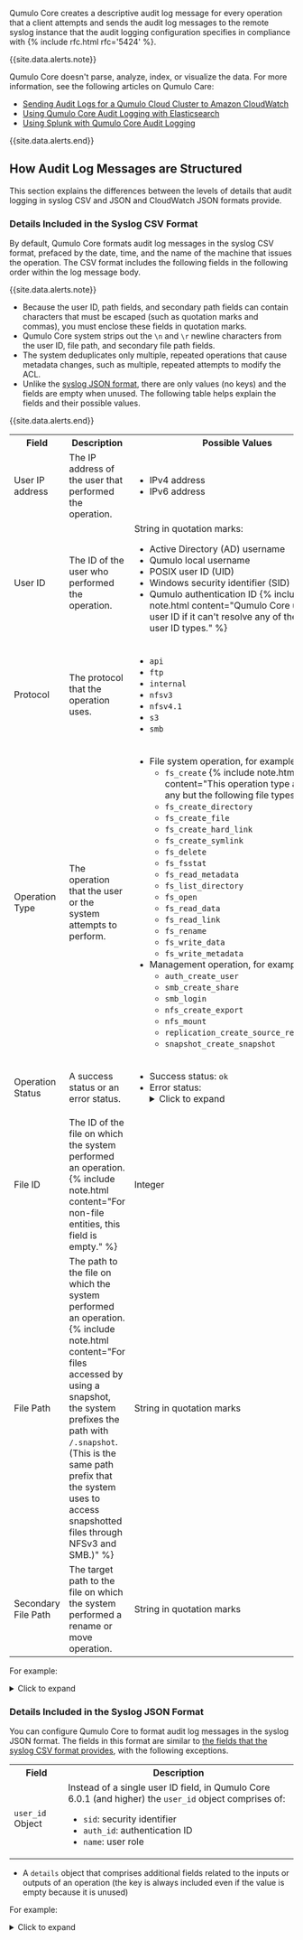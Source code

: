 Qumulo Core creates a descriptive audit log message for every operation that a client attempts and sends the audit log messages to the remote syslog instance that the audit logging configuration specifies in compliance with {% include rfc.html rfc='5424' %}.

{{site.data.alerts.note}}
<p>Qumulo Core doesn't parse, analyze, index, or visualize the data. For more information, see the following articles on Qumulo Care:</p>
<ul>
  <li><a target="_blank" href="https://care.qumulo.com/s/article/Sending-Audit-Logs-for-a-Qumulo-Cloud-Cluster-to-CloudWatch">Sending Audit Logs for a Qumulo Cloud Cluster to Amazon CloudWatch</a></li>
  <li><a target="_blank" href="https://care.qumulo.com/s/article/Qumulo-Core-Audit-Logging-with-Elasticsearch">Using Qumulo Core Audit Logging with Elasticsearch</a></li>
  <li><a target="_blank" href="https://care.qumulo.com/s/article/Using-Splunk-with-Qumulo-Core-Audit-Logging">Using Splunk with Qumulo Core Audit Logging</a></li>
</ul>
{{site.data.alerts.end}}

## How Audit Log Messages are Structured
This section explains the differences between the levels of details that audit logging in syslog CSV and JSON and CloudWatch JSON formats provide.

<a id="details-in-syslog-csv-format"></a>
### Details Included in the Syslog CSV Format
By default, Qumulo Core formats audit log messages in the syslog CSV format, prefaced by the date, time, and the name of the machine that issues the operation. The CSV format includes the following fields in the following order within the log message body.

{{site.data.alerts.note}}
<ul>
  <li>Because the user ID, path fields, and secondary path fields can contain characters that must be escaped (such as quotation marks and commas), you must enclose these fields in quotation marks.</li>
  <li>Qumulo Core system strips out the <code>\n</code> and <code>\r</code> newline characters from the user ID, file path, and secondary file path fields.</li>
  <li>The system deduplicates only multiple, repeated operations that cause metadata changes, such as multiple, repeated attempts to modify the ACL.</li>
  <li>Unlike the <a href="#details-in-syslog-json-format">syslog JSON format</a>, there are only values (no keys) and the fields are empty when unused. The following table helps explain the fields and their possible values.</li> 
</ul>
{{site.data.alerts.end}}

<table>
  <tr>
    <th>Field</th>
    <th>Description</th>
    <th>Possible Values</th>
  </tr> 
  <tr>
    <td>User IP address</td>
    <td>The IP address of the user that performed the operation.</td>
    <td>
      <ul>
        <li>IPv4 address</li>
        <li>IPv6 address</li>
      </ul>
    </td>
  </tr>
  <tr>
    <td>User ID</td>
    <td>The ID of the user who performed the operation.</td>
    <td>
      String in quotation marks:
      <ul>
        <li>Active Directory (AD) username</li>
        <li>Qumulo local username</li>
        <li>POSIX user ID (UID)</li>
        <li>Windows security identifier (SID)</li>
        <li>
          Qumulo authentication ID
          {% include note.html content="Qumulo Core uses this user ID if it can't resolve any of the other user ID types." %}
        </li>
      </ul>
    </td>
  </tr>
  <tr>
    <td>Protocol</td>
    <td>The protocol that the operation uses.</td>
    <td>
      <ul>
        <li><code>api</code></li>
        <li><code>ftp</code></li>
        <li><code>internal</code></li>
        <li><code>nfsv3</code></li>
        <li><code>nfsv4.1</code></li>
        <li><code>s3</code></li>        
        <li><code>smb</code></li>
      </ul>
    </td>
  </tr>
  <tr>
    <td>Operation Type</td>
    <td>The operation that the user or the system attempts to perform.</td>
    <td>
      <ul>
        <li>
          File system operation, for example:
          <ul>
            <li>
              <code>fs_create</code>
              {% include note.html content="This operation type applies to any but the following file types." %}
            </li>
            <li><code>fs_create_directory</code></li>
            <li><code>fs_create_file</code></li>
            <li><code>fs_create_hard_link</code></li>
            <li><code>fs_create_symlink</code></li>
            <li><code>fs_delete</code></li>
            <li><code>fs_fsstat</code></li>
            <li><code>fs_read_metadata</code></li>
            <li><code>fs_list_directory</code></li>
            <li><code>fs_open</code></li>
            <li><code>fs_read_data</code></li>
            <li><code>fs_read_link</code></li>
            <li><code>fs_rename</code></li>
            <li><code>fs_write_data</code></li>
            <li><code>fs_write_metadata</code></li>
          </ul>
        </li>
        <li>
          Management operation, for example:
          <ul>
            <li><code>auth_create_user</code></li>
            <li><code>smb_create_share</code></li>
            <li><code>smb_login</code></li>
            <li><code>nfs_create_export</code></li>
            <li><code>nfs_mount</code></li>
            <li><code>replication_create_source_relationship</code></li>       
            <li><code>snapshot_create_snapshot</code></li>
          </ul>
        </li>
      </ul>
    </td>
  </tr>
  <tr>
    <td>Operation Status</td>
    <td>A success status or an error status.</td>
    <td>
      <ul>
        <li>Success status: <code>ok</code></li>
        <li>
          Error status:
          <details>
            <summary>Click to expand</summary>
            <ul>
              <li><code>cred_error</code></li>
              <li><code>cred_identity_not_supported_error</code></li>
              <li><code>cred_invalid_local_user_error</code></li>
              <li><code>cred_invalid_sid_error</code></li>
              <li><code>cred_remote_resource_unavailable_error</code></li>
              <li><code>fs_access_denied_error</code></li>
              <li><code>fs_access_error</code></li>
              <li><code>fs_access_perm_not_owner_error</code></li>
              <li><code>fs_already_read_only_error</code></li>
              <li><code>fs_default_stream_of_directory_error</code></li>
              <li><code>fs_directory_cycle_error</code></li>
              <li><code>fs_directory_error</code></li>
              <li><code>fs_directory_hash_exhaustion_error</code></li>
              <li><code>fs_directory_is_symlink_error</code></li>
              <li><code>fs_directory_not_empty_error</code></li>
              <li><code>fs_encountered_portal_error</code></li>
              <li><code>fs_entry_exists_error</code></li>
              <li><code>fs_entry_hardlink_ambiguity_error</code></li>
              <li><code>fs_entry_not_in_subtree_error</code></li>
              <li><code>fs_exceeded_maximum_stream_count_error</code></li>
              <li><code>fs_file_dirent_id_stale_error</code></li>
              <li><code>fs_file_is_named_stream_error</code></li>
              <li><code>fs_file_is_symlink_error</code></li>
              <li><code>fs_file_not_covered_by_snapshot_error</code></li>
              <li><code>fs_file_not_empty_error</code></li>
              <li><code>fs_file_path_invalid_error</code></li>
              <li><code>fs_file_size_error</code></li>
              <li><code>fs_file_too_many_links_error</code></li>
              <li><code>fs_invalid_acl_error</code></li>
              <li><code>fs_invalid_attrs_error</code></li>
              <li><code>fs_invalid_file_type_error</code></li>
              <li><code>fs_invalid_name_error</code></li>
              <li><code>fs_invalid_offset_error</code></li>
              <li><code>fs_invalid_size_error</code></li>
              <li><code>fs_name_size_error</code></li>
              <li><code>fs_no_such_entry_error</code></li>
              <li><code>fs_no_such_file_version_error</code></li>
              <li><code>fs_no_such_inode_error</code></li>
              <li><code>fs_no_such_path_error</code></li>
              <li><code>fs_not_a_directory_error</code></li>
              <li><code>fs_not_a_file_error</code></li>
              <li><code>fs_not_a_symlink_error</code></li>
              <li><code>fs_opened_file_stale_error</code></li>
              <li><code>fs_path_size_error</code></li>
              <li><code>fs_permissions_mode_operation_unsupported_error</code></li>
              <li><code>fs_portal_create_orphanage_error</code></li>
              <li><code>fs_portal_disconnected_error</code></li>
              <li><code>fs_portal_ended_error</code></li>
              <li><code>fs_portal_error</code></li>
              <li><code>fs_portal_eviction_error</code></li>
              <li><code>fs_portal_inconsistent_data_error</code></li>
              <li><code>fs_portal_incorrect_state_error</code></li>
              <li><code>fs_portal_invalid_lease_break_range_error</code></li>
              <li><code>fs_portal_not_covered_by_snapshot_error</code></li>
              <li><code>fs_portal_not_found_error</code></li>
              <li><code>fs_portal_out_of_order_lease_break_error</code></li>
              <li><code>fs_quota_limit_already_set_error</code></li>
              <li><code>fs_quota_limit_does_not_exist_error</code></li>
              <li><code>fs_quota_no_space_error</code></li>
              <li><code>fs_read_only_error</code></li>
              <li><code>fs_revision_mismatch_error</code></li>
              <li><code>fs_s3_versioning_full_error</code></li>
              <li><code>fs_same_inode_error</code></li>
              <li><code>fs_sharing_violation_error</code></li>
              <li><code>fs_smb_share_root_deleted_error</code></li>
              <li><code>fs_stream_is_default_error</code></li>
              <li><code>fs_symlink_loop_error</code></li>
              <li><code>fs_tag_mismatch_error</code></li>
              <li><code>fs_too_many_aces_error</code></li>
              <li><code>fs_user_metadata_continuation_token_type_mismatch</code></li>
              <li><code>fs_user_metadata_empty_insertion_error</code></li>
              <li><code>fs_user_metadata_hash_exhaustion_error</code></li>
              <li><code>fs_user_metadata_key_already_exists</code></li>
              <li><code>fs_user_metadata_key_not_found</code></li>
              <li><code>fs_user_metadata_too_large</code></li>
              <li><code>fs_watcher_missed_events_error</code></li>
            </ul>
          </details>
        </li>
      </ul>
    </td>
  </tr>
  <tr>
    <td>File ID</td>
    <td>
      The ID of the file on which the system performed an operation.
      {% include note.html content="For non-file entities, this field is empty." %}
    </td>
    <td>Integer</td>
  </tr>
  <tr>
    <td>File Path</td>
    <td>
      The path to the file on which the system performed an operation.
      {% include note.html content="For files accessed by using a snapshot, the system prefixes the path with <code>/.snapshot</code>. (This is the same path prefix that the system uses to access snapshotted files through NFSv3 and SMB.)" %}</td>
    <td>String in quotation marks</td>
  </tr>
  <tr>
    <td>Secondary File Path</td>
    <td>The target path to the file on which the system performed a rename or move operation.</td>
    <td>String in quotation marks</td>
  </tr>
</table>

For example:

<details>
  <summary>Click to expand</summary>
  <pre>Jun 6 14:52:28 my-machine qumulo {{site.exampleIP0}},"system",internal,remote_syslog_startup,ok,,"",""
Jun 6 14:52:28 my-machine qumulo {{site.exampleIP0}},"AD\alice",api,audit_modify_syslog_config,ok,,"",""
Jun 6 14:52:40 my-machine qumulo {{site.exampleIP0}},"AD\alice",api,rest_login,ok,,"",""
Jun 6 14:53:22 my-machine qumulo {{site.exampleIP0}},"AD\alice",api,fs_read_metadata,ok,3,"/my_file",""
Jun 6 14:53:22 my-machine qumulo {{site.exampleIP0}},"AD\alice",api,fs_write_metadata,ok,3,"/my_file",""
Jun 6 14:53:22 my-machine qumulo {{site.exampleIP0}},"AD\alice",api,fs_write_data,ok,3,"/my_file",""
Jun 6 14:54:05 my-machine qumulo {{site.exampleIP0}},"AD\alice",api,fs_rename,ok,3,"/my_file","/another_file"
Jun 6 14:55:24 my-machine qumulo {{site.exampleIP0}},"AD\alice",api,begin_audit_modify_syslog_config,ok,,"",""
Jun 6 14:55:24 my-machine qumulo {{site.exampleIP0}},"system",internal,remote_syslog_shutdown,ok,,"","</pre>
</details>

<a id="details-in-syslog-json-format"></a>
### Details Included in the Syslog JSON Format
You can configure Qumulo Core to format audit log messages in the syslog JSON format. The fields in this format are similar to [the fields that the syslog CSV format provides](#details-in-csv-format), with the following exceptions.

<table>
  <tr>
    <th>Field</th>
    <th>Description</th>
  </tr>
  <tr>
    <td><code>user_id</code> Object</td>
    <td>
      Instead of a single user ID field, in Qumulo Core 6.0.1 (and higher) the <code>user_id</code> object comprises of:
      <ul>
        <li><code>sid</code>: security identifier</li>
        <li><code>auth_id</code>: authentication ID</li>
        <li><code>name</code>: user role</li>
      </ul>
    </td>
  </tr>
</table>

* A `details` object that comprises additional fields related to the inputs or outputs of an operation (the key is always included even if the value is empty because it is unused)

For example:

<details>
  <summary>Click to expand</summary>
  <pre>Jun 6 14:52:28 qfsd-1 qumulo {"user_id": {"auth_id": "1", "sid": "{{site.exampleSID7}}", "name": "system"}, "user_ip": "{{site.exampleIP0}}", "protocol": "internal", "operation": "remote_syslog_startup", "status": "ok", "details": {}}
Jun 6 14:52:28 qfsd-1 qumulo {"user_id": {"sid": "{{site.exampleSID8}}", "auth_id": "500", "name": "admin"}, "user_ip": "{{site.exampleIP0}}", "protocol": "api", "operation": "audit_modify_syslog_config", "status": "ok", "details": {"second_extra_name": "", "extra_name": ""}}
Jun 6 14:52:40 qfsd-1 qumulo {"user_id": {"auth_id": "500", "name": "admin", "sid": "{{site.exampleSID8}}"}, "user_ip": "{{site.exampleIP0}}", "protocol": "api", "operation": "rest_login", "status": "ok", "details": {"second_extra_name": "", "extra_name": ""}}
Jun 6 14:53:22 qfsd-1 qumulo {"user_id": {"sid": "{{site.exampleSID8}}", "name": "admin", "auth_id": "500"}, "user_ip": "{{site.exampleIP0}}", "protocol": "api", "operation": "fs_read_metadata", "status": "ok", "details": {"path": "/my_file", "file_id": "4"}}
Jun 6 14:53:22 qfsd-1 qumulo {"user_id": {"name": "admin", "sid": "{{site.exampleSID8}}", "auth_id": "500"}, "user_ip": "{{site.exampleIP0}}", "protocol": "api", "operation": "fs_write_metadata", "status": "ok", "details": {"file_id": "4", "after": {"ctime": "2024-06-11T14:55:58.187394089Z", "mtime": "2024-06-11T14:55:58.187394089Z", "owner": {"sid": "{{site.exampleSID8}}", "auth_id": "500"}}, "path": "/my_file", "before": {"ctime": "2024-06-11T14:55:43.616292461Z", "mtime": "2024-06-11T14:55:43.616292461Z", "owner": {"sid": "{{site.exampleSID8}}", "auth_id": "500"}}}}
Jun 6 14:53:22 qfsd-1 qumulo {"user_id": {"auth_id": "500", "sid": "{{site.exampleSID8}}", "name": "admin"}, "user_ip": "{{site.exampleIP0}}", "protocol": "api", "operation": "fs_write_data", "status": "ok", "details": {"path": "/my_file", "size": 261456, "file_id": "4", "offset": 0, "file_size": 261456}}
Jun 6 14:54:05 qfsd-1 qumulo {"user_id": {"name": "admin", "auth_id": "500", "sid": "{{site.exampleSID8}}"}, "user_ip": "{{site.exampleIP0}}", "protocol": "api", "operation": "fs_rename", "status": "fs_entry_exists_error", "details": {"path": "/my_file", "target": "/another_file", "file_id": "4"}}
Jun 6 14:55:24 qfsd-1 qumulo {"user_id": {"sid": "{{site.exampleSID8}}", "auth_id": "500", "name": "admin"}, "user_ip": "{{site.exampleIP0}}", "protocol": "api", "operation": "begin_audit_modify_syslog_config", "status": "ok", "details": {"second_extra_name": "", "extra_name": ""}}
Jun 6 14:55:24 qfsd-1 qumulo {"user_id": {"auth_id": "1", "sid": "{{site.exampleSID7}}", "name": "system"}, "user_ip": "{{site.exampleIP0}}", "protocol": "internal", "operation": "remote_syslog_shutdown", "status": "ok", "details": {}}</pre>
</details>

